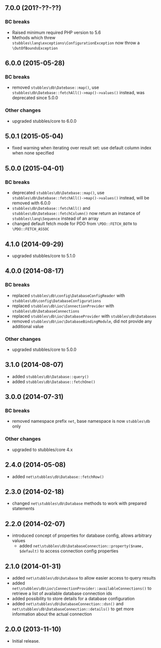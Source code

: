 7.0.0 (201?-??-??)
------------------

### BC breaks

  * Raised minimum required PHP version to 5.6
  * Methods which threw `stubbles\lang\exceptions\ConfigurationException` now throw a `\OutOfBoundsException`


6.0.0 (2015-05-28)
------------------

### BC breaks

  * removed `stubbles\db\Datebase::map()`, use `stubbles\db\Datebase::fetchAll()->map()->values()` instead, was deprecated since 5.0.0

### Other changes

  * upgraded stubbles/core to 6.0.0


5.0.1 (2015-05-04)
------------------

  * fixed warning when iterating over result set: use default column index when none specified


5.0.0 (2015-04-01)
------------------

### BC breaks

  * deprecated `stubbles\db\Datebase::map()`, use `stubbles\db\Datebase::fetchAll()->map()->values()` instead, will be removed with 6.0.0
  * `stubbles\db\Datebase::fetchAll()` and `stubbles\db\Datebase::fetchColumn()` now return an instance of `stubbles\lang\Sequence` instead of an array
  * changed default fetch mode for PDO from `\PDO::FETCH_BOTH` to `\PDO::FETCH_ASSOC`


4.1.0 (2014-09-29)
------------------

  * upgraded stubbles/core to 5.1.0


4.0.0 (2014-08-17)
------------------

### BC breaks

  * replaced `stubbles\db\config\DatabaseConfigReader` with `stubbles\db\config\DatabaseConfigurations`
  * replaced `stubbles\db\ioc\ConnectionProvider` with `stubbles\db\DatabaseConnections`
  * replaced `stubbles\db\ioc\DatabaseProvider` with `stubbles\db\Databases`
  * removed `stubbles\db\ioc\DatabaseBindingModule`, did not provide any additional value

### Other changes

  * upgraded stubbles/core to 5.0.0


3.1.0 (2014-08-07)
------------------

  * added `stubbles\db\Database::query()`
  * added `stubbles\db\Database::fetchOne()`


3.0.0 (2014-07-31)
------------------

### BC breaks

  * removed namespace prefix `net`, base namespace is now `stubbles\db` only

### Other changes

  * upgraded to stubbles/core 4.x


2.4.0 (2014-05-08)
------------------

  * added `net\stubbles\db\Database::fetchRow()`


2.3.0 (2014-02-18)
------------------

  * changed `net\stubbles\db\Database` methods to work with prepared statements


2.2.0 (2014-02-07)
------------------

  * introduced concept of properties for database config, allows arbitrary values
     * added `net\stubbles\db\DatabaseConnection::property($name, $default)` to access connection config properties


2.1.0 (2014-01-31)
------------------

  * added `net\stubbles\db\Database` to allow easier access to query results
  * added `net\stubbles\db\ioc\ConnectionProvider::availableConnections()` to retrieve a list of available database connection ids
  * added possibility to store details for a database configuration
  * added `net\stubbles\db\DatabaseConnection::dsn()` and `net\stubbles\db\DatabaseConnection::details()` to get more information about the actual connection


2.0.0 (2013-11-10)
------------------

  * Initial release.
